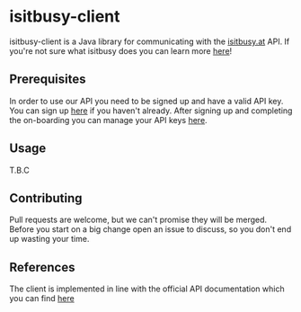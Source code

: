 # isitbusy-client

isitbusy-client is a Java library for communicating with the [isitbusy.at](https://isitbusy.at/) API. If you're not sure what isitbusy does you can learn more [here](https://isitbusy.at/about-us)!

## Prerequisites

In order to use our API you need to be signed up and have a valid API key. You can sign up [here](https://manage.isitbusy.at/sign-up) if you haven't already. After signing up and completing the on-boarding you can manage your API keys [here](https://manage.isitbusy.at/api-keys).

## Usage

T.B.C

## Contributing

Pull requests are welcome, but we can't promise they will be merged. Before you start on a big change open an issue to discuss, so you don't end up wasting your time.

## References

The client is implemented in line with the official API documentation which you can find [here](https://help.isitbuy.at/developers)
